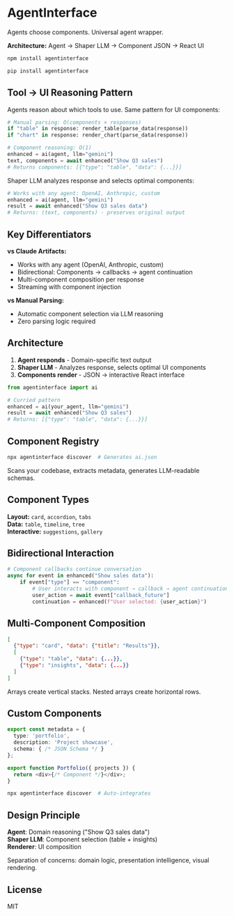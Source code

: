 # AgentInterface

Agents choose components. Universal agent wrapper.

**Architecture:** Agent → Shaper LLM → Component JSON → React UI

```bash
npm install agentinterface
```

```python
pip install agentinterface
```

## Tool → UI Reasoning Pattern

Agents reason about which tools to use. Same pattern for UI components:

```python
# Manual parsing: O(components × responses)
if "table" in response: render_table(parse_data(response))
if "chart" in response: render_chart(parse_data(response))

# Component reasoning: O(1)
enhanced = ai(agent, llm="gemini")
text, components = await enhanced("Show Q3 sales")
# Returns components: [{"type": "table", "data": {...}}]
```

Shaper LLM analyzes response and selects optimal components:

```python
# Works with any agent: OpenAI, Anthropic, custom
enhanced = ai(agent, llm="gemini")  
result = await enhanced("Show Q3 sales data")
# Returns: (text, components) - preserves original output
```

## Key Differentiators

**vs Claude Artifacts:**
- Works with any agent (OpenAI, Anthropic, custom)
- Bidirectional: Components → callbacks → agent continuation  
- Multi-component composition per response
- Streaming with component injection

**vs Manual Parsing:**
- Automatic component selection via LLM reasoning
- Zero parsing logic required

## Architecture

1. **Agent responds** - Domain-specific text output
2. **Shaper LLM** - Analyzes response, selects optimal UI components
3. **Components render** - JSON → interactive React interface

```python
from agentinterface import ai

# Curried pattern
enhanced = ai(your_agent, llm="gemini")
result = await enhanced("Show Q3 sales")
# Returns: [{"type": "table", "data": {...}}]
```

## Component Registry

```bash
npx agentinterface discover  # Generates ai.json
```

Scans your codebase, extracts metadata, generates LLM-readable schemas.

## Component Types

**Layout:** `card`, `accordion`, `tabs`  
**Data:** `table`, `timeline`, `tree`  
**Interactive:** `suggestions`, `gallery`

## Bidirectional Interaction

```python
# Component callbacks continue conversation
async for event in enhanced("Show sales data"):
    if event["type"] == "component":
        # User interacts with component → callback → agent continuation
        user_action = await event["callback_future"] 
        continuation = enhanced(f"User selected: {user_action}")
```

## Multi-Component Composition

```json
[
  {"type": "card", "data": {"title": "Results"}},
  [
    {"type": "table", "data": {...}},
    {"type": "insights", "data": {...}}
  ]
]
```

Arrays create vertical stacks. Nested arrays create horizontal rows.

## Custom Components

```typescript
export const metadata = {
  type: 'portfolio',
  description: 'Project showcase',
  schema: { /* JSON Schema */ }
};

export function Portfolio({ projects }) {
  return <div>{/* Component */}</div>;
}
```

```bash
npx agentinterface discover  # Auto-integrates
```

## Design Principle

**Agent**: Domain reasoning ("Show Q3 sales data")  
**Shaper LLM**: Component selection (table + insights)  
**Renderer**: UI composition

Separation of concerns: domain logic, presentation intelligence, visual rendering.

## License

MIT